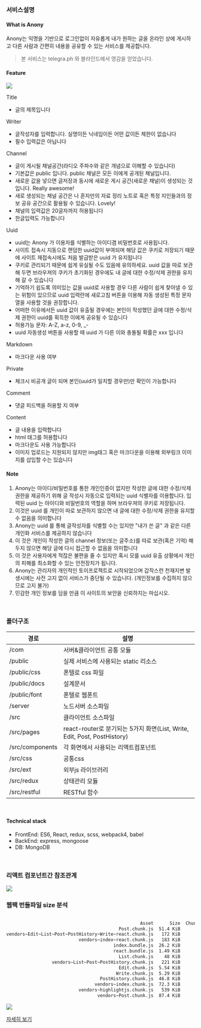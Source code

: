 <div style="background-image:url(https://anony-212509.appspot.com/image/anony.svg); width:300px; height:300px;background-repeat: no-repeat;">
</div>

### 서비스설명
#### What is Anony
Anony는 익명을 기반으로 로그인없이 자유롭게 내가 원하는 글을 온라인 상에 게시하고 다른 사람과 간편히 내용을 공유할 수 있는 서비스를 제공합니다.
<br>
> 본 서비스는 telegra.ph 와 블라인드에서 영감을 얻었습니다.


#### Feature
![](https://anony-212509.appspot.com/image/write-form.png)

Title
- 글의 제목입니다

Writer 
- 글작성자를 입력합니다. 실명이든 닉네임이든 어떤 값이든 제한이 없습니다
- 필수 입력값은 아닙니다

Channel
- 글이 게시될 채널공간(라디오 주파수와 같은 개념으로 이해할 수 있습니다)
- 기본값은 public 입니다. public 채널은 모든 이에게 공개된 채널입니다.
- 새로운 값을 넣으면 글저장과 동시에 새로운 게시 공간(새로운 채널)이 생성되는 것입니다. Really awesome!
- 새로 생성되는 채널 공간은 나 혼자만의 자료 정리 노트로 혹은 특정 지인들과의 정보 공유 공간으로 활용될 수 있습니다. Lovely!
- 채널의 입력값은 20글자까지 허용됩니다
- 한글입력도 가능합니다

Uuid
- uuid는 Anony 가 이용자를 식별하는 아이디겸 비밀번호로 사용됩니다.
- 사이트 접속시 지동으로 랜덤한 uuid값이 부여되며 해당 값은 쿠키로 저장되기 때문에 사이트 재접속시에도 처음 발급받은 uuid 가 유지됩니다
- 쿠키로 관리되기 때문에 쉽게 유실될 수도 있음에 유의하세요. uuid 값을 따로 보관해 두면 브라우져의 쿠키가 초기화된 경우에도 내 글에 대한 수정/삭제 권한을 유지해 갈 수 있습니다
- 기억하기 쉽도록 의미있는 값을 uuid로 사용할 경우 다른 사람이 쉽게 찾아낼 수 있는 위험이 있으므로 uuid 입력란에 새로고침 버튼을 이용해 자동 생성된 특정 문자열을 사용할 것을 권장합니다.
- 어떠한 이유에서든 uuid 값이 유출될 경우에는 본인이 작성했던 글에 대한 수정/삭제 권한이 uuid를 획득한 이에게 공유될 수 있습니다
- 허용가능 문자: A-Z, a-z, 0-9, _-
- uuid 자동생성 버튼을 사용할 때 uuid 가 다른 이와 충돌될 확률은 xxx 입니다

Markdown
- 마크다운 사용 여부

Private
- 체크시 비공개 글이 되며 본인(uuid가 일치할 경우만)만 확인이 가능합니다

Comment
- 댓글 피드백을 허용할 지 여부

Content
- 글 내용을 입력합니다
- html 태그를 허용합니다
- 마크다운도 사용 가능합니다
- 이미지 업로드는 지원되지 않지만 img태그 혹은 마크다운을 이용해 외부링크 이미지를 삽입할 수는 있습니다


#### Note
1. Anony는 아이디/비밀번호를 통한 개인인증이 없지만 작성한 글에 대한 수정/삭제 권한을 제공하기 위해 글 작성시 자동으로 입력되는 uuid 식별자를 이용합니다. 입력된 uuid 는 아이디와 비밀번호의 역할을 하며 브라우져의 쿠키로 저장됩니다. 
1. 이것은 uuid 를 개인이 따로 보관하지 않으면 내 글에 대한 수정/삭제 권한을 유지할 수 없음을 의미합니다
1. Anony는 uuid 를 통해 글작성자를 식별할 수는 있지만 "내가 쓴 글" 과 같은 다른 개인화 서비스를 제공하지 않습니다
1. 이 것은 개인이 작성한 글의 channel 정보(또는 글주소)를 따로 보관(혹은 기억) 해두지 않으면 해당 글에 다시 접근할 수 없음을 의미합니다
1. 이 것은 사용자에게 적잖은 불편을 줄 수 있지만 혹시 모를 uuid 유출 상황에서 개인의 피해를 최소화할 수 있는 안전장치가 됩니다.
1. Anony는 관리자의 개인적인 토이프로젝트로 시작되었으며 갑작스런 천재지변 발생시에는 사전 고지 없이 서비스가 중단될 수 있습니다. (개인정보를 수집하지 않으므로 고지 불가)
1. 민감한 개인 정보를 담을 만큼 이 사이트의 보안을 신뢰하지는 마십시오.
    
    
<br>

### 폴더구조
경로 | 설명
-- | --
/com | 서버&클라이언트 공통 모듈
/public | 실제 서비스에 사용되는 static 리소스
/public/css | 폰텔로 css 파일
/public/docs | 설계문서
/public/font | 폰텔로 웹폰트
/server | 노드서버 소스파일
/src | 클라이언트 소스파일
/src/pages | react-router로 분기되는 5가지 화면(List, Write, Edit, Post, PostHistory)
/src/components | 각 화면에서 사용되는 리액트컴포넌트
/src/css | 공통css
/src/ext | 외부js 라이브러리
/src/redux | 상태관리 모듈
/src/restful | RESTful 함수

<br>

#### Technical stack
- FrontEnd: ES6, React, redux, scss, webpack4, babel
- BackEnd: express, mongoose
- DB: MongoDB

<br>

### 리액트 컴포넌트간 참조관계
<img src="https://anony-212509.appspot.com/docs/dependency.svg" />

<br>

### 웹팩 번들파일 size 분석
```bash

                                                  Asset      Size  Chunks                    Chunk Names
                                          Post.chunk.js  51.4 KiB       6  [emitted]         Post
vendors~Edit~List~Post~PostHistory~Write~react.chunk.js   172 KiB       0  [emitted]         vendors~Edit~List~Post~PostHistory~Write~react
                           vendors~index~react.chunk.js   183 KiB       2  [emitted]         vendors~index~react
                                        index.bundle.js  26.2 KiB       3  [emitted]         index
                                        react.bundle.js  1.49 KiB       4  [emitted]         react
                                          List.chunk.js    48 KiB       5  [emitted]         List
                 vendors~List~Post~PostHistory.chunk.js   221 KiB       1  [emitted]         vendors~List~Post~PostHistory
                                          Edit.chunk.js  5.54 KiB       7  [emitted]         Edit
                                         Write.chunk.js  5.29 KiB       8  [emitted]         Write
                                   PostHistory.chunk.js  46.8 KiB       9  [emitted]         PostHistory
                                 vendors~index.chunk.js  72.3 KiB      10  [emitted]         vendors~index
                           vendors~highlightjs.chunk.js   539 KiB      11  [emitted]  [big]  vendors~highlightjs
                                  vendors~Post.chunk.js  87.4 KiB      12  [emitted]         vendors~Post
```

<img src="https://anony-212509.appspot.com/docs/size_thumb.png" />

[자세히 보기](https://anony-212509.appspot.com/docs/size_prod.html)

<br>


